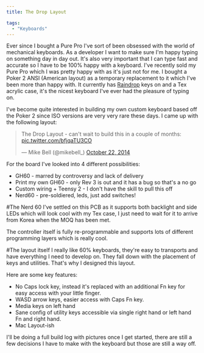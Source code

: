 ```yaml
---
title: The Drop Layout

tags:
  - "Keyboards"
---
```

Ever since I bought a Pure Pro I've sort of been obsessed with the world of mechanical keyboards. As a developer I want to make sure I'm happy typing on something day in day out. It's also very important that I can type fast and accurate so I have to be 100% happy with a keyboard. I've recently sold my Pure Pro which I was pretty happy with as it's just not for me. I bought a Poker 2 ANSI (American layout) as a temporary replacement to it which I've been more than happy with. It currently has [Raindrop](https://ctrlalt.io/buys/raindrop-r2) keys on and a Tex acrylic case, it's the nicest keyboard I've ever had the pleasure of typing on.

I've become quite interested in building my own custom keyboard based off the Poker 2 since ISO versions are very very rare these days. I came up with the following layout:

<blockquote class="twitter-tweet" lang="en"><p>The Drop Layout - can&#39;t wait to build this in a couple of months: <a href="http://t.co/bfjqaTU3CO">pic.twitter.com/bfjqaTU3CO</a></p>&mdash; Mike Bell (@mikebell_) <a href="https://twitter.com/mikebell_/status/524943339297439745">October 22, 2014</a></blockquote>
<script async src="//platform.twitter.com/widgets.js" charset="utf-8"></script>

For the board I've looked into 4 different possibilities:

* GH60 - marred by controversy and lack of delivery
* Print my own GH60 - only Rev 3 is out and it has a bug so that's a no go
* Custom wiring + Teensy 2 - I don't have the skill to pull this off
* Nerd60 - pre-soldiered, leds, just add switches!

#The Nerd 60
I've settled on this PCB as it supports both backlight and side LEDs which will look cool with my Tex case, I just need to wait for it to arrive from Korea when the MOQ has been met.

The controller itself is fully re-programmable and supports lots of different programming layers which is really cool.

#The layout itself
I really like 60% keyboards, they're easy to transports and have everything I need to develop on. They fall down with the placement of keys and utilities. That's why I designed this layout.

Here are some key features:
* No Caps lock key, instead it's replaced with an additional Fn key for easy access with your little finger.
* WASD arrow keys, easier access with Caps Fn key.
* Media keys on left hand
* Sane config of utility keys accessible via single right hand or left hand Fn and right hand.
* Mac Layout-ish

I'll be doing a full build log with pictures once I get started, there are still a few decisions I have to make with the keyboard but those are still a way off.



